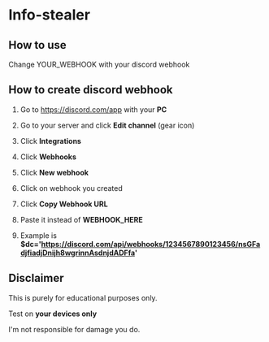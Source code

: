# Info-stealer

## How to use

Change YOUR_WEBHOOK with your discord webhook 

## How to create discord webhook

1. Go to https://discord.com/app with your **PC**

2. Go to your server and click **Edit channel** (gear icon)

3. Click **Integrations**

4. Click **Webhooks**

5. Click **New webhook**

6. Click on webhook you created

7. Click **Copy Webhook URL**

8. Paste it instead of **WEBHOOK_HERE**

9. Example is **$dc='https://discord.com/api/webhooks/1234567890123456/nsGFadjfiadjDnijh8wgrinnAsdnjdADFfa'**

## Disclaimer

This is purely for educational purposes only.

Test on **your devices only**

I'm not responsible for damage you do.

